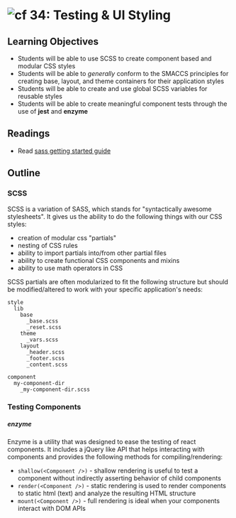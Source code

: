 ![cf](http://i.imgur.com/7v5ASc8.png) 34: Testing & UI Styling
===

## Learning Objectives
* Students will be able to use SCSS to create component based and modular CSS styles
* Students will be able to *generally* conform to the SMACCS principles for creating base, layout, and theme containers for their application styles
* Students will be able to create and use global SCSS variables for reusable styles
* Students will be able to create meaningful component tests through the use of **jest** and **enzyme**

## Readings
* Read [sass getting started guide](http://sass-lang.com/guide)

## Outline

### SCSS

SCSS is a variation of SASS, which stands for "syntactically awesome stylesheets". It gives us the ability to do the following things with our CSS styles:
  * creation of modular css "partials"
  * nesting of CSS rules
  * ability to import partials into/from other partial files
  * ability to create functional CSS components and mixins
  * ability to use math operators in CSS

SCSS partials are often modularized to fit the following structure but should be modified/altered to work with your specific application's needs:

```
style
  lib
    base
      _base.scss
      _reset.scss
    theme
      _vars.scss
    layout
      _header.scss
      _footer.scss
      _content.scss

component
  my-component-dir
    _my-component-dir.scss
```

### Testing Components

##### enzyme
Enzyme is a utility that was designed to ease the testing of react components. It includes a jQuery like API that helps interacting with components and provides the following methods for compiling/rendering:

* `shallow(<Component />)` - shallow rendering is useful to test a component without indirectly asserting behavior of child components
* `render(<Component />)` - static rendering is used to render components to static html (text) and analyze the resulting HTML structure
* `mount(<Component />)` - full rendering is ideal when your components interact with DOM APIs